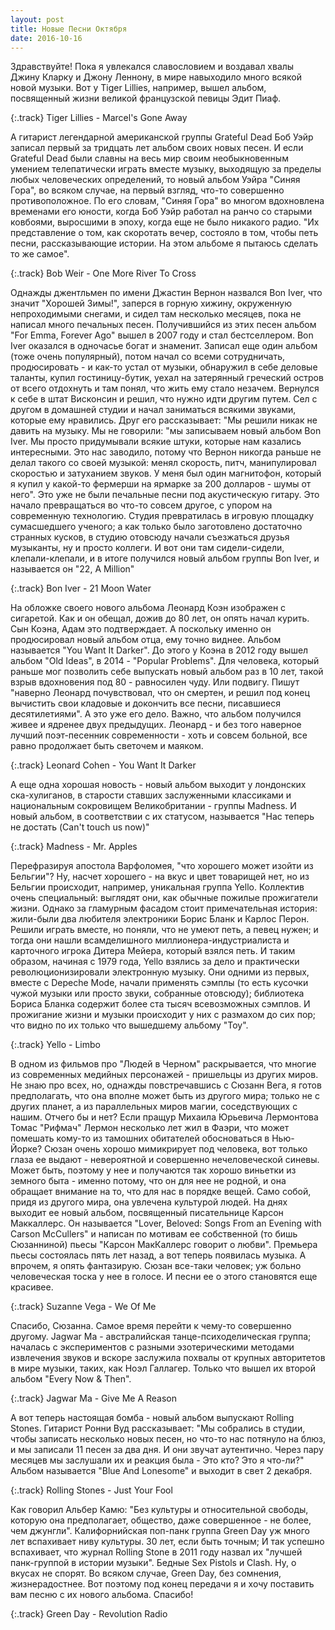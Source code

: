 ```yaml
---
layout: post
title: Новые Песни Октября
date: 2016-10-16
---
```


Здравствуйте!
Пока я увлекался славословием и воздавал хвалы Джину Кларку и Джону Леннону, в мире навыходило много всякой новой музыки. Вот у Tiger Lillies, например, вышел альбом, посвященный жизни великой французской певицы Эдит Пиаф.

{:.track}
Tiger Lillies - Marcel's Gone Away

А гитарист легендарной американской группы Grateful Dead Боб Уэйр записал первый за тридцать лет альбом своих новых песен.
И если Grateful Dead были славны на весь мир своим необыкновенным умением телепатически играть вместе музыку, выходящую за пределы любых человеческих определений, то новый альбом Уэйра "Синяя Гора", во всяком случае, на первый взгляд, что-то совершенно противоположное.
По его словам, "Синяя Гора" во многом вдохновлена временами его юности, когда Боб Уэйр работал на ранчо со старыми ковбоями, выросшими в эпоху, когда еще не было никакого радио. "Их представление о том, как скоротать вечер, состояло в том, чтобы петь песни, рассказывающие истории. На этом альбоме я пытаюсь сделать то же самое".

{:.track}
Bob Weir - One More River To Cross

Однажды джентльмен по имени Джастин Вернон назвался Bon Iver, что значит "Хорошей Зимы!", заперся в горную хижину, окруженную непроходимыми снегами, и сидел там несколько месяцев, пока не написал много печальных песен. Получившийся из этих песен альбом "For Emma, Forever Ago" вышел в 2007 году и стал бестселлером. Bon Iver оказался в одночасье богат и знаменит. Записал еще один альбом (тоже очень популярный), потом начал со всеми сотрудничать, продюсировать - и как-то устал от музыки, обнаружил в себе деловые таланты, купил гостиницу-бутик, уехал на затерянный греческий остров от всего отдохнуть и там понял, что жить ему стало незачем.
Вернулся к себе в штат Висконсин и решил, что нужно идти другим путем. Сел с другом в домашней студии и начал заниматься всякими звуками, которые ему нравились. Друг его рассказывает: "Мы решили никак не давить на музыку. Мы не говорили: "мы записываем новый альбом Bon Iver. Мы просто придумывали всякие штуки, которые нам казались интересными. Это нас заводило, потому что Вернон никогда раньше не делал такого со своей музыкой: менял скорость, питч, манипулировал скоростью и затуханием звуков. У меня был один магнитофон, который я купил у какой-то фермерши на ярмарке за 200 долларов - шумы от него".
Это уже не были печальные песни под акустическую гитару. Это начало превращаться во что-то совсем другое, с упором на современную технологию. Студия превратилась в игровую площадку сумасшедшего ученого; а как только было заготовлено достаточно странных кусков, в студию отовсюду начали съезжаться друзья музыканты, ну и просто коллеги. И вот они там сидели-сидели, клепали-клепали, и в итоге получился новый альбом группы Bon Iver, и называется он "22, A Million"

{:.track}
Bon Iver - 21 Moon Water

На обложке своего нового альбома Леонард Коэн изображен с сигаретой. Как и он обещал, дожив до 80 лет, он опять начал курить. Сын Коэна, Адам это подтверждает. А поскольку именно он продюсировал новый альбом отца, ему точно виднее.
Альбом называется "You Want It Darker". До этого у Коэна в 2012 году вышел альбом "Old Ideas", в 2014 - "Popular Problems". Для человека, который раньше мог позволить себе выпускать новый альбом раз в 10 лет, такой взрыв вдохновения под 80 - равносилен чуду.
Или подвигу. Пишут "наверно Леонард почувствовал, что он смертен, и решил под конец вычистить свои кладовые и докончить все песни, писавшиеся десятилетиями".
А это уже его дело. Важно, что альбом получился живее и ядренее двух предыдущих. Леонард - и без того наверное лучший поэт-песенник современности - хоть и совсем больной, все равно продолжает быть светочем и маяком.

{:.track}
Leonard Cohen - You Want It Darker

А еще одна хорошая новость - новый альбом выходит у лондонских ска-хулиганов, в старости ставших заслуженными классиками и национальным сокровищем Великобритании - группы Madness. И новый альбом, в соответствии с их статусом, называется "Нас теперь не достать (Can't touch us now)"

{:.track}
Madness - Mr. Apples

Перефразируя апостола Варфоломея, "что хорошего может изойти из Бельгии"?
Ну, насчет хорошего - на вкус и цвет товарищей нет, но из Бельгии происходит, например, уникальная группа Yello. Коллектив очень специальный: выглядят они, как обычные пожилые прожигатели жизни. Однако за гламурным фасадом стоит примечательная история: жили-были два любителя электроники Борис Бланк и Карлос Перон. Решили играть вместе, но поняли, что не умеют петь, а певец нужен; и тогда они нашли всамделишного миллионера-индустриалиста и карточного игрока Дитера Мейера, который взялся петь.
И таким образом, начиная с 1979 года, Yello взялись за дело и практически революционизировали электронную музыку. Они одними из первых, вместе с Depeche Mode, начали применять сэмплы (то есть кусочки чужой музыки или просто звуки, собранные отовсюду); библиотека Бориса Бланка содержит более ста тысяч всевозможных сэмплов.
И прожигание жизни и музыки происходит у них с размахом до сих пор; что видно по их только что вышедшему альбому "Toy".

{:.track}
Yello - Limbo

В одном из фильмов про "Людей в Черном" раскрывается, что многие из современных медийных персонажей - пришельцы из других миров.
Не знаю про всех, но, однажды повстречавшись с Сюзанн Вега, я готов предполагать, что она вполне может быть из другого мира; только не с других планет, а из параллельных миров магии, соседствующих с нашим. Отчего бы и нет? Если пращур Михаила Юрьевича Лермонтова Томас "Рифмач" Лермон несколько лет жил в Фаэри, что может помешать кому-то из тамошних обитателей обосноваться в Нью-Йорке?
Сюзан очень хорошо мимикрирует под человека, вот только глаза ее выдают - невероятной и совершенно нечеловеческой синевы. Может быть, поэтому у нее и получаются так хорошо виньетки из земного быта - именно потому, что он для нее не родной, и она обращает внимание на то, что для нас в порядке вещей.
Само собой, придя из другого мира, она увлечена культурой людей. На днях выходит ее новый альбом, посвященный писательнице Карсон Маккаллерс. Он называется "Lover, Beloved: Songs From an Evening with Carson McCullers" и написан по мотивам ее собственной (то бишь Сюзанниной) пьесы "Карсон МакКаллерс говорит о любви". Премьера пьесы состоялась пять лет назад, а вот теперь появилась музыка.
А впрочем, я опять фантазирую. Сюзан все-таки человек; уж больно человеческая тоска у нее в голосе. И песни ее о этого становятся еще красивее.

{:.track}
Suzanne Vega - We Of Me

Спасибо, Сюзанна.
Самое время перейти к чему-то совершенно другому. Jagwar Ma - австралийская танце-психоделическая группа; началась с экспериментов с разными эзотерическими методами извлечения звуков и вскоре заслужила похвалы от крупных авторитетов в мире музыки, таких, как Ноэл Галлагер.
Только что вышел их второй альбом "Every Now & Then".

{:.track}
Jagwar Ma - Give Me A Reason

А вот теперь настоящая бомба - новый альбом выпускают Rolling Stones. Гитарист Ронни Вуд рассказывает: "Мы собрались в студии, чтобы записать несколько новых песен, но что-то нас потянуло на блюз, и мы записали 11 песен за два дня. И они звучат аутентично. Через пару месяцев мы заслушали их и реакция была - Это кто? Это я что-ли?"
Альбом называется "Blue And Lonesome" и выходит в свет 2 декабря.

{:.track}
Rolling Stones - Just Your Fool

Как говорил Альбер Камю: "Без культуры и относительной свободы, которую она предполагает, общество, даже совершенное - не более, чем джунгли".
Калифорнийская поп-панк группа Green Day уж много лет вспахивает ниву культуры. 30 лет, если быть точным; И так успешно вспахивает, что журнал Rolling Stone в 2011 году назвал их "лучшей панк-группой в истории музыки". Бедные Sex Pistols и Clash. Ну, о вкусах не спорят. Во всяком случае, Green Day, без сомнения, жизнерадостнее.
Вот поэтому под конец передачи я и хочу поставить вам песню с их нового альбома. Спасибо!

{:.track}
Green Day - Revolution Radio
